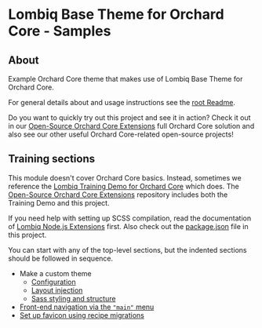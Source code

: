 # Lombiq Base Theme for Orchard Core - Samples

## About

Example Orchard Core theme that makes use of Lombiq Base Theme for Orchard Core.

For general details about and usage instructions see the [root Readme](../Readme.md).

Do you want to quickly try out this project and see it in action? Check it out in our [Open-Source Orchard Core Extensions](https://github.com/Lombiq/Open-Source-Orchard-Core-Extensions) full Orchard Core solution and also see our other useful Orchard Core-related open-source projects!

## Training sections

This module doesn't cover Orchard Core basics. Instead, sometimes we reference the [Lombiq Training Demo for Orchard Core](https://github.com/Lombiq/Orchard-Training-Demo-Module) which does. The [Open-Source Orchard Core Extensions](https://github.com/Lombiq/Open-Source-Orchard-Core-Extensions) repository includes both the Training Demo and this project.

If you need help with setting up SCSS compilation, read the documentation of [Lombiq Node.js Extensions](https://github.com/Lombiq/NodeJs-Extensions/#available-pipelines) first. Also check out the [package.json](package.json) file in this project.

You can start with any of the top-level sections, but the indented sections should be followed in sequence.

- Make a custom theme
  - [Configuration](Manifest.cs)
  - [Layout injection](Views/Widget-LayoutInjection.cshtml)
  - [Sass styling and structure](Assets/Styles/site.scss)
- [Front-end navigation via the `"main"` menu](Services/AccountNavigationProvider.cs)
- [Set up favicon using recipe migrations](Migrations/RecipeMigrations.cs)
